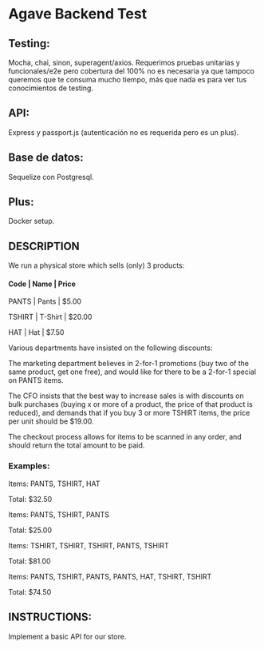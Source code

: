 # Agave Backend Test

## Testing:

Mocha, chai, sinon, superagent/axios. Requerimos pruebas unitarias y funcionales/e2e pero cobertura del 100% no es necesaria ya que tampoco queremos que te consuma mucho tiempo, más que nada es para ver tus conocimientos de testing. 

## API:

Express y passport.js (autenticación no es requerida pero es un plus).

## Base de datos:

Sequelize con Postgresql.

## Plus:

Docker setup.

## DESCRIPTION

We run a physical store which sells (only) 3 products:

#### Code         | Name         |  Price

PANTS        | Pants        |   $5.00

TSHIRT       | T-Shirt      |  $20.00

HAT          | Hat          |   $7.50

Various departments have insisted on the following discounts:

The marketing department believes in 2-for-1 promotions (buy two of the same product, get one free), and would like for there to be a 2-for-1 special on PANTS items.

The CFO insists that the best way to increase sales is with discounts on bulk purchases (buying x or more of a product, the price of that product is reduced), and demands that if you buy 3 or more TSHIRT items, the price per unit should be $19.00.

The checkout process allows for items to be scanned in any order, and should return the total amount to be paid.

### Examples:

Items: PANTS, TSHIRT, HAT

Total: $32.50

Items: PANTS, TSHIRT, PANTS

Total: $25.00

Items: TSHIRT, TSHIRT, TSHIRT, PANTS, TSHIRT

Total: $81.00

Items: PANTS, TSHIRT, PANTS, PANTS, HAT, TSHIRT, TSHIRT

Total: $74.50

## INSTRUCTIONS:

Implement a basic API for our store.
